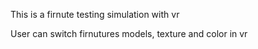 This is a firnute testing simulation with vr

User can switch firnutures models, texture and color in vr

